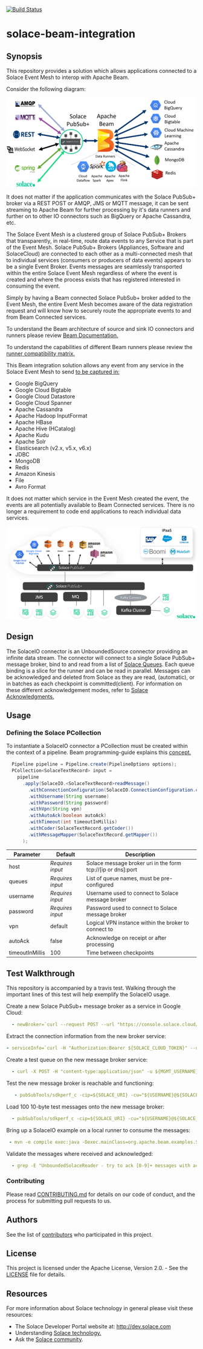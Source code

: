 [![Build Status](https://travis-ci.org/SolaceLabs/solace-beam-integration.svg?branch=master)](https://travis-ci.org/SolaceLabs/solace-beam-integration)

# solace-beam-integration

## Synopsis

This repository provides a solution which allows applications connected to a Solace Event Mesh to interop with Apache Beam.

Consider the following diagram:

![Architecture Overview](images/overview.png)

It does not matter if the application communicates with the Solace PubSub+ broker via a REST POST or AMQP, JMS or MQTT message, it can be sent streaming to Apache Beam for further processing by it's data runners and further on to other IO connectors such as BigQuery or Apache Cassandra, etc.

The Solace Event Mesh is a clustered group of Solace PubSub+ Brokers that transparently, in real-time, route data events to any Service that is part of the Event Mesh. Solace PubSub+ Brokers (Appliances, Software and SolaceCloud) are connected to each other as a multi-connected mesh that to individual services (consumers or producers of data events) appears to be a single Event Broker. Events messages are seamlessly transported within the entire Solace Event Mesh regardless of where the event is created and where the process exists that has registered interested in consuming the event. 

Simply by having a Beam connected Solace PubSub+ broker added to the Event Mesh, the entire Event Mesh becomes aware of the data registration request and will know how to securely route the appropriate events to and from Beam Connected services.

To understand the Beam architecture of source and sink IO connectors and runners please review [Beam Documentation.](https://beam.apache.org/documentation/)

To understand the capabilities of different Beam runners please review the [runner compatibility matrix.](https://beam.apache.org/documentation/runners/capability-matrix/) 

This Beam integration solution allows any event from any service in the Solace Event Mesh to send [to be captured in:](https://beam.apache.org/documentation/io/built-in/)
* Google BigQuery
* Google Cloud Bigtable
* Google Cloud Datastore
* Google Cloud Spanner
* Apache Cassandra
* Apache Hadoop InputFormat
* Apache HBase
* Apache Hive (HCatalog)
* Apache Kudu
* Apache Solr
* Elasticsearch (v2.x, v5.x, v6.x)
* JDBC
* MongoDB
* Redis
* Amazon Kinesis
* File
* Avro Format

It does not matter which service in the Event Mesh created the event, the events are all potentially available to Beam Connected services. There is no longer a requirement to code end applications to reach individual data services.

![Event Mesh](images/EventMesh.png)

## Design

The SolaceIO connector is an UnboundedSource connector providing an infinite data stream.  The connector will connect to a single Solace PubSub+ message broker, bind to and read from a list of [Solace Queues](https://docs.solace.com/Features/Endpoints.htm#Queues).  Each queue binding is a slice for the runner and can be read in parallel.  Messages can be acknowledged and deleted from Solace as they are read, (automatic), or in batches as each checkpoint is committed(client).  For information on these different acknowledgement modes, refer to [Solace Acknowledgments.](https://docs.solace.com/Solace-PubSub-Messaging-APIs/Developer-Guide/Acknowledging-Messages.htm
) 

## Usage

### Defining the Solace PCollection
To instantiate a SolaceIO connector a PCollection must be created within the context of a pipeline.  Beam programming-guide explains this [concept.](https://beam.apache.org/documentation/programming-guide/)

```java
  Pipeline pipeline = Pipeline.create(PipelineOptions options);
  PCollection<SolaceTextRecord> input =
    pipeline
      .apply(SolaceIO.<SolaceTextRecord>readMessage()
        .withConnectionConfiguration(SolaceIO.ConnectionConfiguration.create(String host, List<String> queues)
        .withUsername(String username)
        .withPassword(String password)
        .withVpn(String vpn)
        .withAutoAck(boolean autoAck)
        .withTimeout(int timeoutInMillis)
        .withCoder(SolaceTextRecord.getCoder())
        .withMessageMapper(SolaceTextRecord.getMapper())
      );
```

| Parameter       | Default          | Description  |
|-----------------|------------------|--------------|
| host            | _Requires input_ | Solace message broker uri in the form tcp://[ip or dns]:port|
| queues          | _Requires input_ | List of queue names, must be pre-configured|
| username        | _Requires input_ | Username used to connect to Solace message broker|
| password        | _Requires input_ | Password used to connect to Solace message broker|
| vpn             | default          | Logical VPN instance within the broker to connect to|
| autoAck         | false            | Acknowledge on receipt or after processing|
| timeoutInMillis | 100              | Time between checkpoints|

## Test Walkthrough

This repository is accompanied by a travis test. Walking through the important lines of this test will help exemplify the SolaceIO usage.

Create a new Solace PubSub+ message broker as a service in Google Cloud:
```yaml
  - newBroker=`curl --request POST --url "https://console.solace.cloud/api/v0/services"  -H "Authorization:Bearer ${SOLACE_CLOUD_TOKEN}"  --header "Content-Type:application/json" --data @data.json`
```

Extract the connection information from the new broker service:
```yaml
- serviceInfo=`curl -H "Authorization:Bearer ${SOLACE_CLOUD_TOKEN}" --url "https://console.solace.cloud/api/v0/services/${serviceId}"`
```

Create a test queue on the new message broker service:
```yaml
  - curl -X POST -H "content-type:application/json" -u ${MGMT_USERNAME}:${MGMT_PASSWORD} ${MGMT_URI}/msgVpns/${SOLACE_VPN}/queues -d '{"queueName":"Q/fx-001","egressEnabled":true,"ingressEnabled":true,"permission":"delete"}'
```

Test the new message broker is reachable and functioning:
```yaml
   - pubSubTools/sdkperf_c -cip=${SOLACE_URI} -cu="${USERNAME}@${SOLACE_VPN}" -cp=${PASSWORD} -mt=persistent -mn=100 -mr=10 -msa=10 -pql=Q/fx-001 -sql=Q/fx-001 | grep "Total Messages"
```

Load 100 10-byte test messages onto the new message broker:
```yaml
  - pubSubTools/sdkperf_c -cip=${SOLACE_URI} -cu="${USERNAME}@${SOLACE_VPN}" -cp=${PASSWORD} -mt=persistent -mn=100 -mr=100 -msa=10 -pql=Q/fx-001
```

Bring up a SolaceIO example on a local runner to consume the messages:
```yaml
 - mvn -e compile exec:java -Dexec.mainClass=org.apache.beam.examples.SolaceRecordTest -Dexec.args="--output=DR100A --cip=${SOLACE_URI} --cu=${USERNAME}@${SOLACE_VPN} --cp=${PASSWORD} --sql=Q/fx-001" > /dev/null 2> output.log &
```

 Validate the messages where received and acknowledged:
```yaml
  - grep -E "UnboundedSolaceReader - try to ack [0-9]+ messages with active Session" output.log
```

### Contributing

Please read [CONTRIBUTING.md](CONTRIBUTING.md) for details on our code of conduct, and the process for submitting pull requests to us.

## Authors

See the list of [contributors](../../graphs/contributors) who participated in this project.

## License

This project is licensed under the Apache License, Version 2.0. - See the [LICENSE](LICENSE) file for details.

## Resources

For more information about Solace technology in general please visit these resources:

- The Solace Developer Portal website at: http://dev.solace.com
- Understanding [Solace technology.](http://dev.solace.com/tech/)
- Ask the [Solace community](http://dev.solace.com/community/).